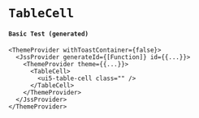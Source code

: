 # `TableCell`

#### `Basic Test (generated)`

```
<ThemeProvider withToastContainer={false}>
  <JssProvider generateId={[Function]} id={{...}}>
    <ThemeProvider theme={{...}}>
      <TableCell>
        <ui5-table-cell class="" />
      </TableCell>
    </ThemeProvider>
  </JssProvider>
</ThemeProvider>
```

